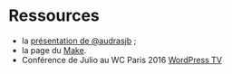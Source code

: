 # Ressources

- la [présentation de @audrasjb](https://2019.paris.wordcamp.org/2018/11/21/atelier-contribuer-a-wordpress/) ;
- la page du [Make](https://make.wordpress.org).
- Conférence de Julio au WC Paris 2016 [WordPress TV](https://wordpress.tv/2016/05/14/julio-potier-pourquoi-et-comment-contribuer-au-projet-wordpress/)
